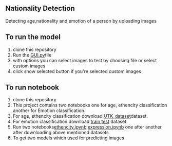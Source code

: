 ## Nationality Detection
Detecting age,nationality and emotion of a person by uploading images
## To run the model
1. clone this repository
2. Run the [GUI.py](https://github.com/Vasantharish/Nationality_detection/blob/8fca2eadf6888295abcf3b1d7b29564a09cdcec5/GUI.py)file
3. with options you can select images to test by choosing file or select custom images
4. click show selected button if you're selected custom images

## To run notebook
1. clone this repository
2. This project contains two notebooks one for age, ethencity classification another for Emotion classification.
3. For age, ethencity classification download [UTK_dataset](https://github.com/Vasantharish/long_hair_detection/tree/3a252e9e7fb34a67f6002e1b4c278b56b2716d1b/UTKFace)dataset.
4. For emotion classification download [train](https://github.com/Vasantharish/Nationality_detection/tree/8fca2eadf6888295abcf3b1d7b29564a09cdcec5/train),[test](https://github.com/Vasantharish/Nationality_detection/tree/8fca2eadf6888295abcf3b1d7b29564a09cdcec5/test) dataset.
5. Run two notebooks[ethencity.ipynb](https://github.com/Vasantharish/Nationality_detection/blob/8fca2eadf6888295abcf3b1d7b29564a09cdcec5/ethencity.ipynb) [expression.ipynb](https://github.com/Vasantharish/Nationality_detection/blob/8fca2eadf6888295abcf3b1d7b29564a09cdcec5/expression.ipynb) one after another after downloading above mentioned datasets
6. To get two models which used for predicting images
